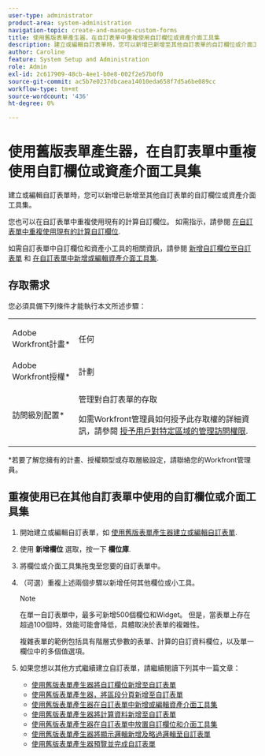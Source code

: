 ```yaml
---
user-type: administrator
product-area: system-administration
navigation-topic: create-and-manage-custom-forms
title: 使用舊版表單產生器，在自訂表單中重複使用自訂欄位或資產介面工具集
description: 建立或編輯自訂表單時，您可以新增已新增至其他自訂表單的自訂欄位或介面工具集。
author: Caroline
feature: System Setup and Administration
role: Admin
exl-id: 2c617909-48cb-4ee1-b0e8-002f2e57b0f0
source-git-commit: ac5b7e0237dbcaea14010eda658f7d5a6be089cc
workflow-type: tm+mt
source-wordcount: '436'
ht-degree: 0%

---
```


# 使用舊版表單產生器，在自訂表單中重複使用自訂欄位或資產介面工具集

建立或編輯自訂表單時，您可以新增已新增至其他自訂表單的自訂欄位或資產介面工具集。

您也可以在自訂表單中重複使用現有的計算自訂欄位。 如需指示，請參閱 [在自訂表單中重複使用現有的計算自訂欄位](../../../administration-and-setup/customize-workfront/create-manage-custom-forms/use-existing-calc-field-new-custom-form.md).

如需自訂表單中自訂欄位和資產小工具的相關資訊，請參閱 [新增自訂欄位至自訂表單](../../../administration-and-setup/customize-workfront/create-manage-custom-forms/add-a-custom-field-to-a-custom-form.md) 和 [在自訂表單中新增或編輯資產介面工具集](../../../administration-and-setup/customize-workfront/create-manage-custom-forms/add-widget-or-edit-its-properties-in-a-custom-form.md).

## 存取需求

您必須具備下列條件才能執行本文所述步驟：

<table style="table-layout:auto"> 
 <col> 
 <col> 
 <tbody> 
  <tr data-mc-conditions=""> 
   <td role="rowheader"> <p>Adobe Workfront計畫*</p> </td> 
   <td>任何</td> 
  </tr> 
  <tr> 
   <td role="rowheader">Adobe Workfront授權*</td> 
   <td>計劃</td> 
  </tr> 
  <tr data-mc-conditions=""> 
   <td role="rowheader">訪問級別配置*</td> 
   <td> <p>管理對自訂表單的存取</p> <p>如需Workfront管理員如何授予此存取權的詳細資訊，請參閱 <a href="../../../administration-and-setup/add-users/configure-and-grant-access/grant-users-admin-access-certain-areas.md" class="MCXref xref">授予用戶對特定區域的管理訪問權限</a>.</p> </td> 
  </tr>  
 </tbody> 
</table>

&#42;若要了解您擁有的計畫、授權類型或存取層級設定，請聯絡您的Workfront管理員。

## 重複使用已在其他自訂表單中使用的自訂欄位或介面工具集

1. 開始建立或編輯自訂表單，如 [使用舊版表單產生器建立或編輯自訂表單](../../../administration-and-setup/customize-workfront/create-manage-custom-forms/create-or-edit-a-custom-form.md).
1. 使用 **新增欄位** 選取，按一下 **欄位庫**.

1. 將欄位或介面工具集拖曳至您要的自訂表單中。
1. （可選）重複上述兩個步驟以新增任何其他欄位或小工具。

   >[!NOTE]
   >
   >在單一自訂表單中，最多可新增500個欄位和Widget。 但是，當表單上存在超過100個時，效能可能會降低，具體取決於表單的複雜性。
   >
   >
   >複雜表單的範例包括具有階層式參數的表單、計算的自訂資料欄位，以及單一欄位中的多個值選項。

1. 如果您想以其他方式繼續建立自訂表單，請繼續閱讀下列其中一篇文章：

   * [使用舊版表單產生器將自訂欄位新增至自訂表單](../../../administration-and-setup/customize-workfront/create-manage-custom-forms/add-a-custom-field-to-a-custom-form.md#add2)
   * [使用舊版表單產生器，將區段分頁新增至自訂表單](../../../administration-and-setup/customize-workfront/create-manage-custom-forms/add-a-section-break-to-a-custom-form.md)
   * [使用舊版表單產生器在自訂表單中新增或編輯資產介面工具集](../../../administration-and-setup/customize-workfront/create-manage-custom-forms/add-widget-or-edit-its-properties-in-a-custom-form.md)
   * [使用舊版表單產生器將計算資料新增至自訂表單](../../../administration-and-setup/customize-workfront/create-manage-custom-forms/add-calculated-data-to-custom-form.md)
   * [使用舊版表單產生器在自訂表單中放置自訂欄位和介面工具集](../../../administration-and-setup/customize-workfront/create-manage-custom-forms/position-fields-in-a-custom-form.md)
   * [使用舊版表單產生器將顯示邏輯新增及略過邏輯至自訂表單](../../../administration-and-setup/customize-workfront/create-manage-custom-forms/display-or-skip-logic-custom-form.md)
   * [使用舊版表單產生器預覽並完成自訂表單](../../../administration-and-setup/customize-workfront/create-manage-custom-forms/preview-and-complete-a-custom-form.md)
